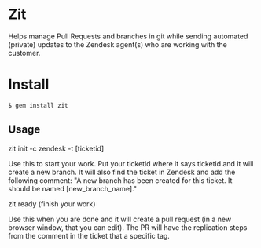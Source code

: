 # Zit

Helps manage Pull Requests and branches in git while sending automated (private) updates to the Zendesk agent(s) who are working with the customer.

# Install

    $ gem install zit

## Usage

zit init -c zendesk -t [ticketid]

Use this to start your work. Put your ticketid where it says ticketid and it will create a new branch. It will also find the ticket in Zendesk and add the following comment: "A new branch has been created for this ticket. It should be named [new\_branch\_name]."

zit ready (finish your work)

Use this when you are done and it will create a pull request (in a new browser window, that you can edit). The PR will have the replication steps from the comment in the ticket that a specific tag.
